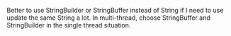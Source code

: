 ​Better to use StringBuilder or StringBuffer instead of String if I need to use update the same String a lot.
In multi-thread, choose StringBuffer and StringBuilder in the single thread situation.
